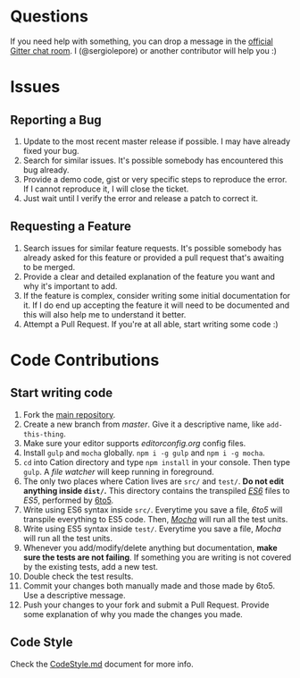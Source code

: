 
# Questions

If you need help with something, you can drop a message in the [official Gitter chat room][gitter-url]. I (@sergiolepore) or another contributor will help you :)

# Issues

## Reporting a Bug

1. Update to the most recent master release if possible. I may have already fixed your bug.
2. Search for similar issues. It's possible somebody has encountered this bug already.
3. Provide a demo code, gist or very specific steps to reproduce the error. If I cannot reproduce it, I will close the ticket.
4. Just wait until I verify the error and release a patch to correct it.

## Requesting a Feature

1. Search issues for similar feature requests. It's possible somebody has already asked for this feature or provided a pull request that's awaiting to be merged.
2. Provide a clear and detailed explanation of the feature you want and why it's important to add.
3. If the feature is complex, consider writing some initial documentation for it. If I do end up accepting the feature it will need to be documented and this will also help me to understand it better.
4. Attempt a Pull Request. If you're at all able, start writing some code :)

# Code Contributions

## Start writing code

1. Fork the [main repository][cation-repo-url].
2. Create a new branch from _master_. Give it a descriptive name, like `add-this-thing`.
3. Make sure your editor supports _editorconfig.org_ config files.
4. Install `gulp` and `mocha` globally. `npm i -g gulp` and `npm i -g mocha`.
5. `cd` into Cation directory and type `npm install` in your console. Then type `gulp`. A _file watcher_ will keep running in foreground.
6. The only two places where Cation lives are `src/` and `test/`. **Do not edit anything inside `dist/`.** This directory contains the transpiled [_ES6_][es6-url] files to _ES5_, performed by [6to5][6to5-url].
7. Write using ES6 syntax inside `src/`. Everytime you save a file, _6to5_ will transpile everything to ES5 code. Then, [_Mocha_][mocha-url] will run all the test units.
8. Write using ES5 syntax inside `test/`. Everytime you save a file, _Mocha_ will run all the test units.
9. Whenever you add/modify/delete anything but documentation, **make sure the tests are not failing**. If something you are writing is not covered by the existing tests, add a new test.
10. Double check the test results.
11. Commit your changes both manually made and those made by 6to5. Use a descriptive message.
12. Push your changes to your fork and submit a Pull Request. Provide some explanation of why you made the changes you made.

## Code Style

Check the [CodeStyle.md][codestyle-url] document for more info.









[gitter-url]: https://gitter.im/sergiolepore/Cation
[requirebin-url]: http://requirebin.com/
[cation-repo-url]: https://github.com/sergiolepore/Cation
[es6-url]: https://developer.mozilla.org/en-US/docs/Web/JavaScript/New_in_JavaScript/ECMAScript_6_support_in_Mozilla
[6to5-url]: https://6to5.org/
[mocha-url]: http://mochajs.org/
[codestyle-url]: https://github.com/sergiolepore/Cation/blob/master/CodeStyle.md
